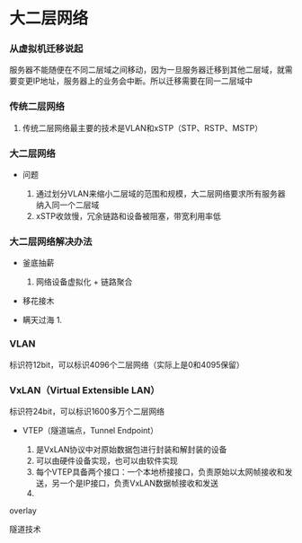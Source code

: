 # 大二层网络

### 从虚拟机迁移说起

服务器不能随便在不同二层域之间移动，因为一旦服务器迁移到其他二层域，就需要变更IP地址，服务器上的业务会中断。所以迁移需要在同一二层域中



### 传统二层网络

1. 传统二层网络最主要的技术是VLAN和xSTP（STP、RSTP、MSTP）



### 大二层网络

* 问题

  1. 通过划分VLAN来缩小二层域的范围和规模，大二层网络要求所有服务器纳入同一个二层域
  2. xSTP收敛慢，冗余链路和设备被阻塞，带宽利用率低

  
### 大二层网络解决办法

* 釜底抽薪
  1. 网络设备虚拟化 + 链路聚合
* 移花接木



 * 瞒天过海
   1. 



### VLAN

标识符12bit，可以标识4096个二层网络（实际上是0和4095保留）



### VxLAN（Virtual Extensible LAN）

标识符24bit，可以标识1600多万个二层网络

* VTEP（隧道端点，Tunnel Endpoint）

  1. 是VxLAN协议中对原始数据包进行封装和解封装的设备
  2. 可以由硬件设备实现，也可以由软件实现
  3. 每个VTEP具备两个接口：一个本地桥接接口，负责原始以太网帧接收和发送，另一个是IP接口，负责VxLAN数据帧接收和发送
  4. 



overlay

隧道技术
